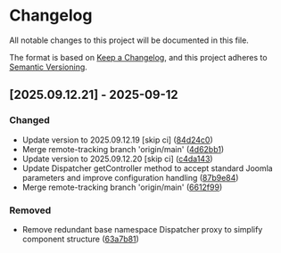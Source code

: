 # Changelog

All notable changes to this project will be documented in this file.

The format is based on [Keep a Changelog](https://keepachangelog.com/en/1.0.0/),
and this project adheres to [Semantic Versioning](https://semver.org/spec/v2.0.0.html).

## [2025.09.12.21] - 2025-09-12

### Changed

* Update version to 2025.09.12.19 [skip ci] ([84d24c0](https://github.com/N6REJ/bears_aichatbot/commit/84d24c0))
* Merge remote-tracking branch 'origin/main' ([4d62bb1](https://github.com/N6REJ/bears_aichatbot/commit/4d62bb1))
* Update version to 2025.09.12.20 [skip ci] ([c4da143](https://github.com/N6REJ/bears_aichatbot/commit/c4da143))
* Update Dispatcher getController method to accept standard Joomla parameters and improve configuration handling ([87b9e84](https://github.com/N6REJ/bears_aichatbot/commit/87b9e84))
* Merge remote-tracking branch 'origin/main' ([6612f99](https://github.com/N6REJ/bears_aichatbot/commit/6612f99))

### Removed

* Remove redundant base namespace Dispatcher proxy to simplify component structure ([63a7b81](https://github.com/N6REJ/bears_aichatbot/commit/63a7b81))

